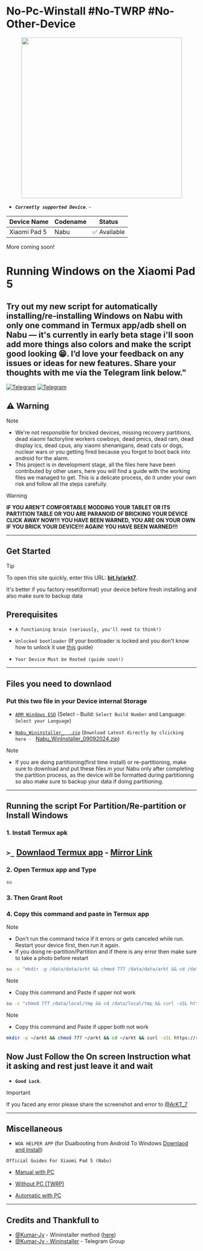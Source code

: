# No-Pc-Winstall #No-TWRP #No-Other-Device
<p align="center"><a href="README.md"><img src="https://raw.githubusercontent.com/erdilS/Port-Windows-11-Xiaomi-Pad-5/main/nabu.png" width="425"></a></p>

- ***`Currently supported Device`***. -
  
| Device Name    | Codename | Status       |
| -------------- | -------- | ------------ |
| Xiaomi Pad 5   | Nabu     | ✅ Available |
More coming soon!
# Running Windows on the Xiaomi Pad 5

## Try out my new script for automatically installing/re-installing Windows on Nabu with only one command in Termux app/adb shell on Nabu — it's currently in early beta stage i'll soon add more things also colors and make the script good looking 😁. I’d love your feedback on any issues or ideas for new features. Share your thoughts with me via the Telegram link below."
[![Telegram](https://img.shields.io/badge/Chat-Telegram-brightgreen.svg?logo=telegram&style=flat-square)](https://telegram.me/ArKT_7)
[![Telegram](https://img.shields.io/badge/Chat-Telegram-brightgreen.svg?logo=telegram&style=flat-square)](https://t.me/ArKT_7)

## ⚠️ Warning
> [!NOTE]
> - We're not responsible for bricked devices, missing recovery partitions, dead xiaomi factoryline workers cowboys, dead pmics, dead ram, dead display ics, dead cpus, any xiaomi shenanigans, dead cats or dogs, nuclear wars or you getting fired because you forgot to boot back into android for the alarm.
> - This project is in development stage, all the files here have been contributed by other users, here you will find a guide with the working files we managed to get. This is a delicate process, do it under your own risk and follow all the steps carefully.

> [!WARNING]
> **IF YOU AREN'T COMFORTABLE MODDING YOUR TABLET OR ITS PARTITION TABLE OR YOU ARE PARANOID OF BRICKING YOUR DEVICE CLICK AWAY NOW!!! YOU HAVE BEEN WARNED, YOU ARE ON YOUR OWN IF YOU BRICK YOUR DEVICE!!! AGAIN! YOU HAVE BEEN WARNED!!!**

---
## Get Started
> [!TIP]
> To open this site quickly, enter this URL: [**bit.ly/arkt7**](https://bit.ly/arkt7).
> 
> It's better if you factory reset(format) your device before fresh installing and also make sure to backup data


## Prerequisites
- ```A functioning brain (seriously, you'll need to think!)```
  
- ```Unlocked bootloader``` (If your bootloader is locked and you don't know how to unlock it use [this](https://github.com/ArKT-7/won-deployer/blob/main/guide/English/unlock-bootloader-en.md) guide)

- ```Your Device Must be Rooted (guide soon!)```
---
## Files you need to downlaod 
### Put this two file in your Device internal Storage
- [```ARM Windows ESD```](https://arkt-7.github.io/woawin/) (Select - Build:  ```Select Build Number``` and Language:  ```Select your Language```)
    
- [```Nabu_Wininstaller_  .zip```](https://github.com/Kumar-Jy/Windows-in-NABU-Without-PC/releases/tag/Nabu-WinInstaller) (```Download Latest directly by clcicking here - ``` [Nabu_WinInstaller_09092024.zip](https://github.com/Kumar-Jy/Windows-in-NABU-Without-PC/releases/download/Nabu-WinInstaller/Nabu_WinInstaller_09092024.zip))
> [!NOTE]
> - If you are doing partitioning(first time install) or re-partitioning, make sure to download and put these files in your Nabu only after completing the partition process, as the device will be formatted during partitioning so also make sure to backup your data if doing partitioning.

---
## Running the script For Partition/Re-partition or Install Windows

### 1. Install Termux apk
## `>_` [Downlaod Termux app](https://media.githubusercontent.com/media/ArKT-7/NoPcWinstall/main/bin/termux.apk) - [Mirror Link](https://f-droid.org/repo/com.termux_1000.apk)

### 2. Open Termux app and Type
```bash
su
```
### 3. Then Grant Root 

### 4. Copy this command and paste in Termux app
> [!NOTE]
> - Don't run the command twice if it errors or gets canceled while run. Restart your device first, then run it again.
> - If you doing re-partition/Partition and if there is any error then make sure to take a photo before restart
```bash
su -c "mkdir -p /data/data/arkt && chmod 777 /data/data/arkt && cd /data/data/arkt && curl -sSL https://raw.githubusercontent.com/arkt-7/NoPcWinstall/main/nopcwinstall -o /data/data/arkt/nopcwinstall && chmod 777 /data/data/arkt/nopcwinstall && su -c "/data/data/arkt/nopcwinstall""
```
> [!NOTE]
> - Copy this command and Paste if upper not work

```bash
su -c "chmod 777 /data/local/tmp && cd /data/local/tmp && curl -sSL https://raw.githubusercontent.com/arkt-7/NoPcWinstall/main/nopcwinstall -o /data/local/tmp/nopcwinstall && chmod 777 /data/local/tmp/nopcwinstall && su -c "/data/local/tmp/nopcwinstall""
```
> [!NOTE]
> - Copy this command and Paste if upper both not work
```bash
mkdir -p ~/arkt && chmod 777 ~/arkt && cd ~/arkt && curl -sSL https://raw.githubusercontent.com/arkt-7/NoPcWinstall/main/nopcwinstallaosp -o nopcwinstallaosp && curl -sSL https://raw.githubusercontent.com/arkt-7/NoPcWinstall/main/bin/busybox -o busybox && chmod 777 nopcwinstallaosp && chmod 777 busybox && su -c "./nopcwinstallaosp"
```

## Now Just Follow the On screen Instruction what it asking and rest just leave it and wait
   - **`Good Luck`**.

> [!IMPORTANT]
> If you faced any error please share the screenshot and error to [@ArKT_7](https://telegram.me/ArKT_7)

---
## Miscellaneous
-  ```WOA HELPER APP``` (for Dualbooting from Android To Windows [Downlaod and Install](https://github.com/Marius586/WoA-Helper-update/releases/tag/WOA))
  
```Official Guides For Xiaomi Pad 5 (Nabu)```

- [Manual with PC](https://github.com/erdilS/Port-Windows-11-Xiaomi-Pad-5/blob/main/guide/English/1-partition-en.md)
  
- [Without PC (TWRP)](https://github.com/Kumar-Jy/Windows-in-NABU-Without-PC/blob/main/guide/Installation.md)

- [Automatic with PC](https://github.com/erdilS/Port-Windows-11-Xiaomi-Pad-5/blob/main/guide/English/won-deployer-install-en.md)

---



## Credits and Thankfull to

- [@Kumar-Jy](https://github.com/Kumar-Jy) - Wininstaller method ([here](https://github.com/Kumar-Jy/Windows-in-NABU-Without-PC))
- [@Kumar-Jy - Wininstaller](https://t.me/wininstaller) - Telegram Group



